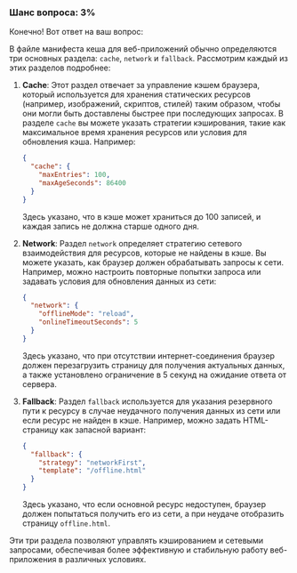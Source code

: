 ### Шанс вопроса: 3%

Конечно! Вот ответ на ваш вопрос:

В файле манифеста кеша для веб-приложений обычно определяются три основных раздела: `cache`, `network` и `fallback`. Рассмотрим каждый из этих разделов подробнее:

1. **Cache**: Этот раздел отвечает за управление кэшем браузера, который используется для хранения статических ресурсов (например, изображений, скриптов, стилей) таким образом, чтобы они могли быть доставлены быстрее при последующих запросах. В разделе `cache` вы можете указать стратегии кэширования, такие как максимальное время хранения ресурсов или условия для обновления кэша. Например:
   ```json
   {
     "cache": {
       "maxEntries": 100,
       "maxAgeSeconds": 86400
     }
   }
   ```
   Здесь указано, что в кэше может храниться до 100 записей, и каждая запись не должна старше одного дня.

2. **Network**: Раздел `network` определяет стратегию сетевого взаимодействия для ресурсов, которые не найдены в кэше. Вы можете указать, как браузер должен обрабатывать запросы к сети. Например, можно настроить повторные попытки запроса или задавать условия для обновления данных из сети:
   ```json
   {
     "network": {
       "offlineMode": "reload",
       "onlineTimeoutSeconds": 5
     }
   }
   ```
   Здесь указано, что при отсутствии интернет-соединения браузер должен перезагрузить страницу для получения актуальных данных, а также установлено ограничение в 5 секунд на ожидание ответа от сервера.

3. **Fallback**: Раздел `fallback` используется для указания резервного пути к ресурсу в случае неудачного получения данных из сети или если ресурс не найден в кэше. Например, можно задать HTML-страницу как запасной вариант:
   ```json
   {
     "fallback": {
       "strategy": "networkFirst",
       "template": "/offline.html"
     }
   }
   ```
   Здесь указано, что если основной ресурс недоступен, браузер должен попытаться получить его из сети, а при неудаче отобразить страницу `offline.html`.

Эти три раздела позволяют управлять кэшированием и сетевыми запросами, обеспечивая более эффективную и стабильную работу веб-приложения в различных условиях.